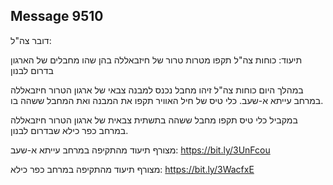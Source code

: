 ## Message 9510

דובר צה"ל:

תיעוד: כוחות צה"ל תקפו מטרות טרור של חיזבאללה בהן שהו מחבלים של הארגון בדרום לבנון

במהלך היום כוחות צה"ל זיהו מחבל נכנס למבנה צבאי של ארגון הטרור חיזבאללה במרחב עייתא א-שעב.
כלי טיס של חיל האוויר תקפו את המבנה ואת המחבל ששהה בו.

במקביל כלי טיס תקפו מחבל ששהה בתשתית צבאית של ארגון הטרור חיזבאללה במרחב כפר כילא שבדרום לבנון.

מצורף תיעוד מהתקיפה במרחב עייתא א-שעב: https://bit.ly/3UnFcou

מצורף תיעוד מהתקיפה במרחב כפר כילא: https://bit.ly/3WacfxE

